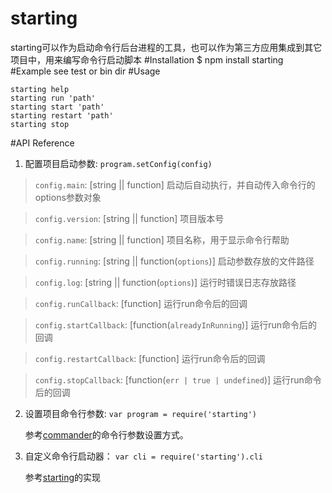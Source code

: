 # starting
starting可以作为启动命令行后台进程的工具，也可以作为第三方应用集成到其它项目中，用来编写命令行启动脚本
#Installation
	$ npm install starting
#Example
	see test or bin dir
#Usage

  	starting help
	starting run 'path'
	starting start 'path'
	starting restart 'path'
	starting stop

#API Reference
1. 配置项目启动参数: `program.setConfig(config)`

> `config.main`: [string || function] 启动后自动执行，并自动传入命令行的options参数对象

> `config.version`: [string || function] 项目版本号

> `config.name`: [string || function] 项目名称，用于显示命令行帮助

> `config.running`: [string || function(`options`)] 启动参数存放的文件路径

> `config.log`:  [string || function(`options`)] 运行时错误日志存放路径

> `config.runCallback`:  [function] 运行run命令后的回调

> `config.startCallback`:  [function(`alreadyInRunning`)] 运行run命令后的回调

> `config.restartCallback`:  [function] 运行run命令后的回调

> `config.stopCallback`:  [function(`err | true | undefined`)] 运行run命令后的回调

2. 设置项目命令行参数: `var program = require('starting')`

	参考[commander](https://github.com/tj/commander)的命令行参数设置方式。

3. 自定义命令行启动器： `var cli = require('starting').cli` 	   

	参考[starting](https://github.com/avwo/starting/blob/master/bin/starting.js)的实现
